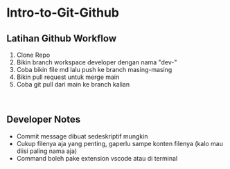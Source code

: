# Intro-to-Git-Github

## Latihan Github Workflow
1. Clone Repo
2. Bikin branch workspace developer dengan nama "dev-<name />"
3. Coba bikin file md lalu push ke branch masing-masing
4. Bikin pull request untuk merge main
5. Coba git pull dari main ke branch kalian


<br />

## Developer Notes
- Commit message dibuat sedeskriptif mungkin
- Cukup filenya aja yang penting, gaperlu sampe konten filenya (kalo mau diisi paling nama aja)
- Command boleh pake extension vscode atau di terminal
